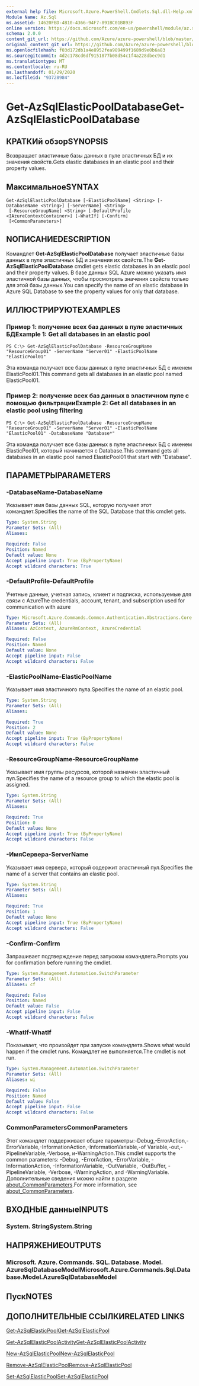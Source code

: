 ```yaml
---
external help file: Microsoft.Azure.PowerShell.Cmdlets.Sql.dll-Help.xml
Module Name: Az.Sql
ms.assetid: 14620FBD-4B10-4366-94F7-891BC01B893F
online version: https://docs.microsoft.com/en-us/powershell/module/az.sql/get-azsqlelasticpooldatabase
schema: 2.0.0
content_git_url: https://github.com/Azure/azure-powershell/blob/master/src/Sql/Sql/help/Get-AzSqlElasticPoolDatabase.md
original_content_git_url: https://github.com/Azure/azure-powershell/blob/master/src/Sql/Sql/help/Get-AzSqlElasticPoolDatabase.md
ms.openlocfilehash: f03d172db1a4e8952fea989499f1689d9e0b6a83
ms.sourcegitcommit: 4d2c178cd6df9151877b08d54c1f4a228dbec9d1
ms.translationtype: MT
ms.contentlocale: ru-RU
ms.lasthandoff: 01/29/2020
ms.locfileid: "93728984"
---
```

# <span data-ttu-id="aa59f-101">Get-AzSqlElasticPoolDatabase</span><span class="sxs-lookup"><span data-stu-id="aa59f-101">Get-AzSqlElasticPoolDatabase</span></span>

## <span data-ttu-id="aa59f-102">КРАТКИй обзор</span><span class="sxs-lookup"><span data-stu-id="aa59f-102">SYNOPSIS</span></span>
<span data-ttu-id="aa59f-103">Возвращает эластичные базы данных в пуле эластичных БД и их значения свойств.</span><span class="sxs-lookup"><span data-stu-id="aa59f-103">Gets elastic databases in an elastic pool and their property values.</span></span>

## <span data-ttu-id="aa59f-104">Максимальное</span><span class="sxs-lookup"><span data-stu-id="aa59f-104">SYNTAX</span></span>

```
Get-AzSqlElasticPoolDatabase [-ElasticPoolName] <String> [-DatabaseName <String>] [-ServerName] <String>
 [-ResourceGroupName] <String> [-DefaultProfile <IAzureContextContainer>] [-WhatIf] [-Confirm]
 [<CommonParameters>]
```

## <span data-ttu-id="aa59f-105">NОПИСАНИЕ</span><span class="sxs-lookup"><span data-stu-id="aa59f-105">DESCRIPTION</span></span>
<span data-ttu-id="aa59f-106">Командлет **Get-AzSqlElasticPoolDatabase** получает эластичные базы данных в пуле эластичных БД и значения их свойств.</span><span class="sxs-lookup"><span data-stu-id="aa59f-106">The **Get-AzSqlElasticPoolDatabase** cmdlet gets elastic databases in an elastic pool and their property values.</span></span>
<span data-ttu-id="aa59f-107">В базе данных SQL Azure можно указать имя эластичной базы данных, чтобы просмотреть значения свойств только для этой базы данных.</span><span class="sxs-lookup"><span data-stu-id="aa59f-107">You can specify the name of an elastic database in Azure SQL Database to see the property values for only that database.</span></span>

## <span data-ttu-id="aa59f-108">ИЛЛЮСТРИРУЮТ</span><span class="sxs-lookup"><span data-stu-id="aa59f-108">EXAMPLES</span></span>

### <span data-ttu-id="aa59f-109">Пример 1: получение всех баз данных в пуле эластичных БД</span><span class="sxs-lookup"><span data-stu-id="aa59f-109">Example 1: Get all databases in an elastic pool</span></span>
```
PS C:\> Get-AzSqlElasticPoolDatabase -ResourceGroupName "ResourceGroup01" -ServerName "Server01" -ElasticPoolName "ElasticPool01"
```

<span data-ttu-id="aa59f-110">Эта команда получает все базы данных в пуле эластичных БД с именем ElasticPool01.</span><span class="sxs-lookup"><span data-stu-id="aa59f-110">This command gets all databases in an elastic pool named ElasticPool01.</span></span>

### <span data-ttu-id="aa59f-111">Пример 2: получение всех баз данных в эластичном пуле с помощью фильтрации</span><span class="sxs-lookup"><span data-stu-id="aa59f-111">Example 2: Get all databases in an elastic pool using filtering</span></span>
```
PS C:\> Get-AzSqlElasticPoolDatabase -ResourceGroupName "ResourceGroup01" -ServerName "Server01" -ElasticPoolName "ElasticPool01" -DatabaseName "Database*"
```

<span data-ttu-id="aa59f-112">Эта команда получает все базы данных в пуле эластичных БД с именем ElasticPool01, который начинается с Database.</span><span class="sxs-lookup"><span data-stu-id="aa59f-112">This command gets all databases in an elastic pool named ElasticPool01 that start with "Database".</span></span>

## <span data-ttu-id="aa59f-113">ПАРАМЕТРЫ</span><span class="sxs-lookup"><span data-stu-id="aa59f-113">PARAMETERS</span></span>

### <span data-ttu-id="aa59f-114">-DatabaseName</span><span class="sxs-lookup"><span data-stu-id="aa59f-114">-DatabaseName</span></span>
<span data-ttu-id="aa59f-115">Указывает имя базы данных SQL, которую получает этот командлет.</span><span class="sxs-lookup"><span data-stu-id="aa59f-115">Specifies the name of the SQL Database that this cmdlet gets.</span></span>

```yaml
Type: System.String
Parameter Sets: (All)
Aliases:

Required: False
Position: Named
Default value: None
Accept pipeline input: True (ByPropertyName)
Accept wildcard characters: True
```

### <span data-ttu-id="aa59f-116">-DefaultProfile</span><span class="sxs-lookup"><span data-stu-id="aa59f-116">-DefaultProfile</span></span>
<span data-ttu-id="aa59f-117">Учетные данные, учетная запись, клиент и подписка, используемые для связи с Azure</span><span class="sxs-lookup"><span data-stu-id="aa59f-117">The credentials, account, tenant, and subscription used for communication with azure</span></span>

```yaml
Type: Microsoft.Azure.Commands.Common.Authentication.Abstractions.Core.IAzureContextContainer
Parameter Sets: (All)
Aliases: AzContext, AzureRmContext, AzureCredential

Required: False
Position: Named
Default value: None
Accept pipeline input: False
Accept wildcard characters: False
```

### <span data-ttu-id="aa59f-118">-ElasticPoolName</span><span class="sxs-lookup"><span data-stu-id="aa59f-118">-ElasticPoolName</span></span>
<span data-ttu-id="aa59f-119">Указывает имя эластичного пула.</span><span class="sxs-lookup"><span data-stu-id="aa59f-119">Specifies the name of an elastic pool.</span></span>

```yaml
Type: System.String
Parameter Sets: (All)
Aliases:

Required: True
Position: 2
Default value: None
Accept pipeline input: True (ByPropertyName)
Accept wildcard characters: False
```

### <span data-ttu-id="aa59f-120">-ResourceGroupName</span><span class="sxs-lookup"><span data-stu-id="aa59f-120">-ResourceGroupName</span></span>
<span data-ttu-id="aa59f-121">Указывает имя группы ресурсов, которой назначен эластичный пул.</span><span class="sxs-lookup"><span data-stu-id="aa59f-121">Specifies the name of a resource group to which the elastic pool is assigned.</span></span>

```yaml
Type: System.String
Parameter Sets: (All)
Aliases:

Required: True
Position: 0
Default value: None
Accept pipeline input: True (ByPropertyName)
Accept wildcard characters: False
```

### <span data-ttu-id="aa59f-122">-ИмяСервера</span><span class="sxs-lookup"><span data-stu-id="aa59f-122">-ServerName</span></span>
<span data-ttu-id="aa59f-123">Указывает имя сервера, который содержит эластичный пул.</span><span class="sxs-lookup"><span data-stu-id="aa59f-123">Specifies the name of a server that contains an elastic pool.</span></span>

```yaml
Type: System.String
Parameter Sets: (All)
Aliases:

Required: True
Position: 1
Default value: None
Accept pipeline input: True (ByPropertyName)
Accept wildcard characters: False
```

### <span data-ttu-id="aa59f-124">-Confirm</span><span class="sxs-lookup"><span data-stu-id="aa59f-124">-Confirm</span></span>
<span data-ttu-id="aa59f-125">Запрашивает подтверждение перед запуском командлета.</span><span class="sxs-lookup"><span data-stu-id="aa59f-125">Prompts you for confirmation before running the cmdlet.</span></span>

```yaml
Type: System.Management.Automation.SwitchParameter
Parameter Sets: (All)
Aliases: cf

Required: False
Position: Named
Default value: False
Accept pipeline input: False
Accept wildcard characters: False
```

### <span data-ttu-id="aa59f-126">-WhatIf</span><span class="sxs-lookup"><span data-stu-id="aa59f-126">-WhatIf</span></span>
<span data-ttu-id="aa59f-127">Показывает, что произойдет при запуске командлета.</span><span class="sxs-lookup"><span data-stu-id="aa59f-127">Shows what would happen if the cmdlet runs.</span></span>
<span data-ttu-id="aa59f-128">Командлет не выполняется.</span><span class="sxs-lookup"><span data-stu-id="aa59f-128">The cmdlet is not run.</span></span>

```yaml
Type: System.Management.Automation.SwitchParameter
Parameter Sets: (All)
Aliases: wi

Required: False
Position: Named
Default value: False
Accept pipeline input: False
Accept wildcard characters: False
```

### <span data-ttu-id="aa59f-129">CommonParameters</span><span class="sxs-lookup"><span data-stu-id="aa59f-129">CommonParameters</span></span>
<span data-ttu-id="aa59f-130">Этот командлет поддерживает общие параметры:-Debug,-ErrorAction,-ErrorVariable,-InformationAction,-InformationVariable,-of Variable,-out,-PipelineVariable,-Verbose, и-WarningAction.</span><span class="sxs-lookup"><span data-stu-id="aa59f-130">This cmdlet supports the common parameters: -Debug, -ErrorAction, -ErrorVariable, -InformationAction, -InformationVariable, -OutVariable, -OutBuffer, -PipelineVariable, -Verbose, -WarningAction, and -WarningVariable.</span></span> <span data-ttu-id="aa59f-131">Дополнительные сведения можно найти в разделе [about_CommonParameters](https://go.microsoft.com/fwlink/?LinkID=113216).</span><span class="sxs-lookup"><span data-stu-id="aa59f-131">For more information, see [about_CommonParameters](https://go.microsoft.com/fwlink/?LinkID=113216).</span></span>

## <span data-ttu-id="aa59f-132">ВХОДНЫЕ данные</span><span class="sxs-lookup"><span data-stu-id="aa59f-132">INPUTS</span></span>

### <span data-ttu-id="aa59f-133">System. String</span><span class="sxs-lookup"><span data-stu-id="aa59f-133">System.String</span></span>

## <span data-ttu-id="aa59f-134">НАПРЯЖЕНИЕ</span><span class="sxs-lookup"><span data-stu-id="aa59f-134">OUTPUTS</span></span>

### <span data-ttu-id="aa59f-135">Microsoft. Azure. Commands. SQL. Database. Model. AzureSqlDatabaseModel</span><span class="sxs-lookup"><span data-stu-id="aa59f-135">Microsoft.Azure.Commands.Sql.Database.Model.AzureSqlDatabaseModel</span></span>

## <span data-ttu-id="aa59f-136">Пуск</span><span class="sxs-lookup"><span data-stu-id="aa59f-136">NOTES</span></span>

## <span data-ttu-id="aa59f-137">ДОПОЛНИТЕЛЬНЫЕ ССЫЛКИ</span><span class="sxs-lookup"><span data-stu-id="aa59f-137">RELATED LINKS</span></span>

[<span data-ttu-id="aa59f-138">Get-AzSqlElasticPool</span><span class="sxs-lookup"><span data-stu-id="aa59f-138">Get-AzSqlElasticPool</span></span>](./Get-AzSqlElasticPool.md)

[<span data-ttu-id="aa59f-139">Get-AzSqlElasticPoolActivity</span><span class="sxs-lookup"><span data-stu-id="aa59f-139">Get-AzSqlElasticPoolActivity</span></span>](./Get-AzSqlElasticPoolActivity.md)

[<span data-ttu-id="aa59f-140">New-AzSqlElasticPool</span><span class="sxs-lookup"><span data-stu-id="aa59f-140">New-AzSqlElasticPool</span></span>](./New-AzSqlElasticPool.md)

[<span data-ttu-id="aa59f-141">Remove-AzSqlElasticPool</span><span class="sxs-lookup"><span data-stu-id="aa59f-141">Remove-AzSqlElasticPool</span></span>](./Remove-AzSqlElasticPool.md)

[<span data-ttu-id="aa59f-142">Set-AzSqlElasticPool</span><span class="sxs-lookup"><span data-stu-id="aa59f-142">Set-AzSqlElasticPool</span></span>](./Set-AzSqlElasticPool.md)

